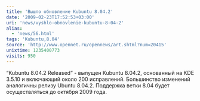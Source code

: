 ```yaml
---
title: 'Вышло обновление Kubuntu 8.04.2'
date: '2009-02-23T17:52:53+03:00'
uri: 'news/vyshlo-obnovlenie-kubuntu-8-04-2'
alias: 
  - 'news/56.html'
tags: 'Kubuntu,8.04'
source: 'http://www.opennet.ru/opennews/art.shtml?num=20415'
unixtime: 1235400773
visits: 950
---
```

“Kubuntu 8.04.2 Released” - выпущен Kubuntu 8.04.2, основанный на KDE 3.5.10 и включающий около 200 исправлений. Большинство изменений аналогичны релизу Ubuntu 8.04.2. Поддержка ветки 8.04 будет осуществляться до октября 2009 года.
